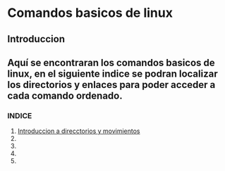 # Comandos basicos de linux
## Introduccion

Aquí se encontraran los comandos basicos de linux, en el siguiente indice se podran localizar los directorios y enlaces para poder acceder a cada comando ordenado.
---
### INDICE
1. [Introduccion a direcctorios y movimientos](/apuntes/comandoslinux/unidad1)
2.
3.
4.
5.
